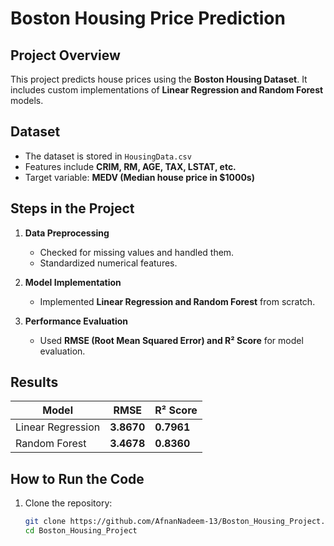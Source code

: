 # Boston Housing Price Prediction

## Project Overview
This project predicts house prices using the **Boston Housing Dataset**. It includes custom implementations of **Linear Regression and Random Forest** models.

## Dataset
- The dataset is stored in `HousingData.csv`
- Features include **CRIM, RM, AGE, TAX, LSTAT, etc.**
- Target variable: **MEDV (Median house price in $1000s)**

## Steps in the Project
1. **Data Preprocessing**
   - Checked for missing values and handled them.
   - Standardized numerical features.

2. **Model Implementation**
   - Implemented **Linear Regression and Random Forest** from scratch.

3. **Performance Evaluation**
   - Used **RMSE (Root Mean Squared Error) and R² Score** for model evaluation.

## Results
| Model            | RMSE  | R² Score |
|-----------------|--------|-----------|
| Linear Regression | **3.8670** | **0.7961** |
| Random Forest    | **3.4678** | **0.8360** |

## How to Run the Code
1. Clone the repository:
   ```bash
   git clone https://github.com/AfnanNadeem-13/Boston_Housing_Project.git
   cd Boston_Housing_Project
